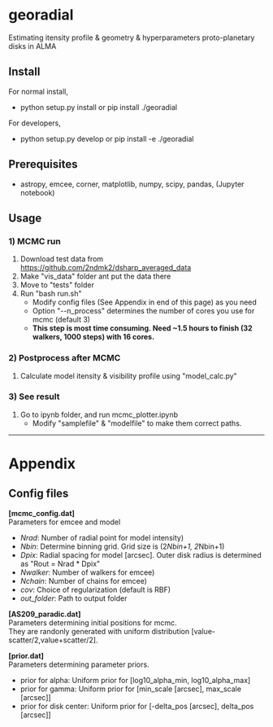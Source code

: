 # georadial
Estimating itensity profile & geometry & hyperparameters proto-planetary disks in ALMA 

## Install 
For normal install, 
* python setup.py install or pip install ./georadial

For developers, 
* python setup.py develop or pip install -e ./georadial
    
## Prerequisites
- astropy, emcee, corner, matplotlib, numpy, scipy, pandas, (Jupyter notebook)

## Usage

### 1) MCMC run
1. Download test data from https://github.com/2ndmk2/dsharp_averaged_data
2. Make "vis_data" folder ant put the data there
3. Move to "tests" folder
4. Run "bash run.sh"  
   - Modify config files (See Appendix in end of this page) as you need  
   - Option "--n_process" determines the number of cores you use for mcmc (default 3)  
   - **This step is most time consuming. Need ~1.5 hours to finish (32 walkers, 1000 steps) with 16 cores.**

### 2) Postprocess after MCMC
1. Calculate model itensity & visibility profile using "model_calc.py"

### 3) See result
1. Go to ipynb folder, and run mcmc_plotter.ipynb 
   - Modify "samplefile" & "modelfile" to make them correct paths.

------

# Appendix
## Config files
**[mcmc_config.dat]**  
Parameters for emcee and model  

- *Nrad*: Number of radial point for model intensity)  
- *Nbin*: Determine binning grid. Grid size is (2*Nbin+1, 2*Nbin+1)  
- *Dpix*: Radial spacing for model [arcsec]. Outer disk radius is determined as "Rout = Nrad * Dpix"  
- *Nwalker*: Number of walkers for emcee)  
- *Nchain*: Number of chains for emcee)  
- *cov*: Choice of regularization (default is RBF)  
- *out_folder*: Path to output folder  

**[AS209_paradic.dat]**  
Parameters determining initial positions for mcmc.  
They are randonly generated with uniform distribution [value-scatter/2,value+scatter/2].  

**[prior.dat]**  
Parameters determining parameter priors.  
- prior for alpha: Uniform prior for [log10_alpha_min, log10_alpha_max]  
- prior for gamma: Uniform prior for [min_scale [arcsec], max_scale  [arcsec]]  
- prior for disk center: Uniform prior for [-delta_pos [arcsec], delta_pos  [arcsec]]  
